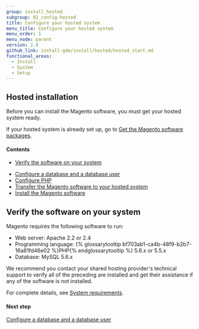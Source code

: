 ```yaml
---
group: install_hosted
subgroup: 02_config-hosted
title: Configure your hosted system
menu_title: Configure your hosted system
menu_order: 1
menu_node: parent
version: 2.0
github_link: install-gde/install/hosted/hosted_start.md
functional_areas:
  - Install
  - System
  - Setup
---
```


## Hosted installation
Before you can install the Magento software, you must get your hosted system ready.  

If your hosted system is already set up, go to <a href="{{ page.baseurl }}/install-gde/install/hosted/hosted_get-ftp.html#get-archive">Get the Magento software packages</a>.

#### Contents
*	<a href="#newbie-verify">Verify the software on your system</a>
<!-- *	<a href="#newbie-cpanel">Start the cPanel configuration utility</a> -->
*	<a href="{{ page.baseurl }}/install-gde/install/hosted/hosted_start_db.html">Configure a database and a database user</a>
*	<a href="{{ page.baseurl }}/install-gde/install/hosted/hosted_start_php.html">Configure PHP</a>
*	<a href="{{ page.baseurl }}/install-gde/install/hosted/hosted_get-ftp.html">Transfer the Magento software to your hosted system</a>
*	<a href="{{ page.baseurl }}/install-gde/install/hosted/hosted_install.html">Install the Magento software</a>

<h2 id="newbie-verify">Verify the software on your system</h2>
Magento requires the following software to run:

*	Web server: Apache 2.2 or 2.4
*	Programming language: {% glossarytooltip bf703ab1-ca4b-48f9-b2b7-16a81fd46e02 %}PHP{% endglossarytooltip %} 5.6.x or 5.5.x 
*	Database: MySQL 5.6.x

<div class="bs-callout bs-callout-info" id="info">
  <p>We recommend you contact your shared hosting provider's technical support to verify all of the preceding are installed and get their assistance if any of the software is not installed.</p>
</div>

For complete details, see <a href="{{ page.baseurl }}/install-gde/system-requirements.html">System requirements</a>.

#### Next step
<a href="{{ page.baseurl }}/install-gde/install/hosted/hosted_start_db.html">Configure a database and a database user</a>

<!-- <h2 id="newbie-cpanel">Start the cPanel configuration utility</h2>
To start configuring your hosted system:

1.	Log in with your provided credentials.
2.	On the first page, in the Web Hosting row, click **Manage**.
3.	If necessary, log in to cPanel.
 -->

